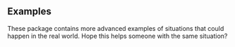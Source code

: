 ## Examples

These package contains more advanced examples of situations that could happen in the real world.
Hope this helps someone with the same situation?